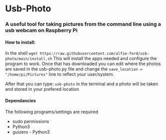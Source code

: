 # Usb-Photo
### A useful tool for taking pictures from the command line using a usb webcam on Raspberry Pi

#### How to install:
In the shell ```wget https://raw.githubusercontent.com/alfie-ford/usb-photo/main/install.sh```
This will install the apps needed and configure the program to work. Once that has downloaded you can edit where the photos are saved in the usb-photo.py file and change the ```save_location = "/home/pi/Pictures"``` line to reflect your user/system.

After that you can type: ```usb-photo``` in the terminal and a photo will be taken and stored in your prefered location
#### Dependancies
The following programs/settings are required
* sudo permissions
* Python3
* guizero - Python3
